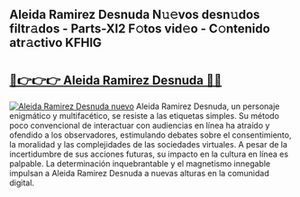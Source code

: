## Aleida Ramirez Desnuda N𝚞𝚎vos desn𝚞dos filtr𝚊dos - Parts-Xl2 F𝚘tos vid𝚎o - C𝚘ntenido atr𝚊ctivo KFHlG

# <h2><a href="http://mbd7nj8.tromn.icu/?c=Aleida+Ramirez+Desnuda">🔗👉👉👉 Aleida Ramirez Desnuda 🔗🔗</a></h2>

[![Aleida Ramirez Desnuda nuevo](https://i.imgur.com/pEAQMta.gif)](http://mbd7nj8.tromn.icu/?c=Aleida+Ramirez+Desnuda)
Aleida Ramirez Desnuda, un personaje enigmático y multifacético, se resiste a las etiquetas simples. Su método poco convencional de interactuar con audiencias en línea ha atraído y ofendido a los observadores, estimulando debates sobre el consentimiento, la moralidad y las complejidades de las sociedades virtuales. A pesar de la incertidumbre de sus acciones futuras, su impacto en la cultura en línea es palpable. La determinación inquebrantable y el magnetismo innegable impulsan a Aleida Ramirez Desnuda a nuevas alturas en la comunidad digital.
